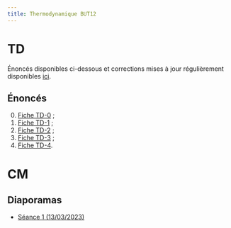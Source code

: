 ```yaml
---
title: Thermodynamique BUT12
---
```


<!--
Voici les informations relatives à la prochaine séance en distanciel :

* **Horaire** : 08/02/2021 de 8H30 à 10H30 ;
* **Lien zoom** : <https://us02web.zoom.us/j/86179698117?pwd=VXJ4bkxKLzNYOU5YeEdxUUlrZUJFZz09> ;
* **Meeting ID** : `861 7969 8117` ;
* **Mot de passe** : `QtcxY7`.
-->

# TD

Énoncés disponibles ci-dessous et corrections mises à jour régulièrement disponibles [ici](https://drive.google.com/drive/folders/1PO7O0I1g4J27jMvi9gWstVVQmAxhGnOS).

## Énoncés

0. [Fiche TD-0](td0.pdf) ;
0. [Fiche TD-1](td1.pdf) ;
0. [Fiche TD-2](td2.pdf) ;
0. [Fiche TD-3](td3.pdf) ;
0. [Fiche TD-4](td4.pdf).

# CM

## Diaporamas

* [Séance 1 (13/03/2023)](cm1.pdf)


